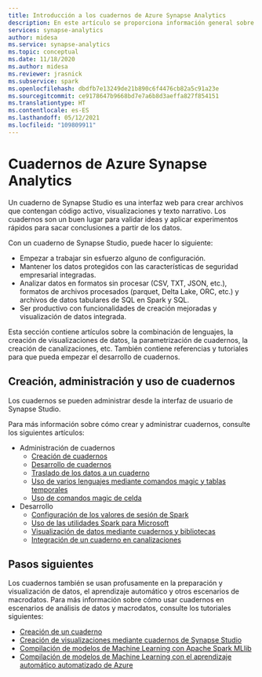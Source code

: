 ```yaml
---
title: Introducción a los cuadernos de Azure Synapse Analytics
description: En este artículo se proporciona información general sobre las funcionalidades a las que se puede acceder desde los cuadernos de Azure Synapse Analytics.
services: synapse-analytics
author: midesa
ms.service: synapse-analytics
ms.topic: conceptual
ms.date: 11/18/2020
ms.author: midesa
ms.reviewer: jrasnick
ms.subservice: spark
ms.openlocfilehash: dbdfb7e13249de21b890c6f4476cb82a5c91a23e
ms.sourcegitcommit: ce9178647b9668bd7e7a6b8d3aeffa827f854151
ms.translationtype: HT
ms.contentlocale: es-ES
ms.lasthandoff: 05/12/2021
ms.locfileid: "109809911"
---
```

# <a name="azure-synapse-analytics-notebooks"></a>Cuadernos de Azure Synapse Analytics

Un cuaderno de Synapse Studio es una interfaz web para crear archivos que contengan código activo, visualizaciones y texto narrativo. Los cuadernos son un buen lugar para validar ideas y aplicar experimentos rápidos para sacar conclusiones a partir de los datos. 

Con un cuaderno de Synapse Studio, puede hacer lo siguiente:

* Empezar a trabajar sin esfuerzo alguno de configuración.
* Mantener los datos protegidos con las características de seguridad empresarial integradas.
* Analizar datos en formatos sin procesar (CSV, TXT, JSON, etc.), formatos de archivos procesados (parquet, Delta Lake, ORC, etc.) y archivos de datos tabulares de SQL en Spark y SQL.
* Ser productivo con funcionalidades de creación mejoradas y visualización de datos integrada.

Esta sección contiene artículos sobre la combinación de lenguajes, la creación de visualizaciones de datos, la parametrización de cuadernos, la creación de canalizaciones, etc. También contiene referencias y tutoriales para que pueda empezar el desarrollo de cuadernos.

## <a name="create-manage-and-use-notebooks"></a>Creación, administración y uso de cuadernos
Los cuadernos se pueden administrar desde la interfaz de usuario de Synapse Studio. 

Para más información sobre cómo crear y administrar cuadernos, consulte los siguientes artículos:
  - Administración de cuadernos
    - [Creación de cuadernos](./spark/../apache-spark-development-using-notebooks.md#create-a-notebook)
    - [Desarrollo de cuadernos](./spark/../apache-spark-development-using-notebooks.md#develop-notebooks)
    - [Traslado de los datos a un cuaderno](./spark/../apache-spark-development-using-notebooks.md#bring-data-to-a-notebook)
    - [Uso de varios lenguajes mediante comandos magic y tablas temporales](./spark/../apache-spark-development-using-notebooks.md#integrate-a-notebook)
    - [Uso de comandos magic de celda](./spark/../apache-spark-development-using-notebooks.md#magic-commands)
  - Desarrollo
    - [Configuración de los valores de sesión de Spark](./spark/../apache-spark-development-using-notebooks.md#spark-session-config)
    - [Uso de las utilidades Spark para Microsoft](./spark/../microsoft-spark-utilities.md)
    - [Visualización de datos mediante cuadernos y bibliotecas](./spark/../apache-spark-data-visualization.md)
    - [Integración de un cuaderno en canalizaciones](./spark/../apache-spark-development-using-notebooks.md#integrate-a-notebook)


## <a name="next-steps"></a>Pasos siguientes
Los cuadernos también se usan profusamente en la preparación y visualización de datos, el aprendizaje automático y otros escenarios de macrodatos. Para más información sobre cómo usar cuadernos en escenarios de análisis de datos y macrodatos, consulte los tutoriales siguientes:
  - [Creación de un cuaderno](./spark/../../quickstart-apache-spark-notebook.md)
  - [Creación de visualizaciones mediante cuadernos de Synapse Studio](./spark/../apache-spark-data-visualization-tutorial.md)
  - [Compilación de modelos de Machine Learning con Apache Spark MLlib](./spark/../apache-spark-machine-learning-mllib-notebook.md)
  - [Compilación de modelos de Machine Learning con el aprendizaje automático automatizado de Azure](./spark/../apache-spark-azure-machine-learning-tutorial.md)
